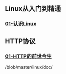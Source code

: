 ## Linux从入门到精通
### [01-认识Linux](./linux/doc/01.认识Linux.md)

## HTTP协议
### [01-HTTP的前世今生](./http/doc/01.HTTP的前世今生.md)

/blob/master/linux/doc/